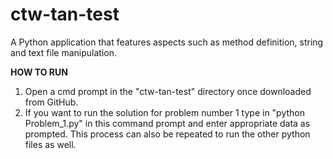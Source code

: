# ctw-tan-test
 A Python application that features aspects such as method definition, string and text file manipulation.

 **HOW TO RUN**

 1. Open a cmd prompt in the "ctw-tan-test" directory once downloaded from GitHub.  
 2. If you want to run the solution for problem number 1 type in "python Problem_1.py" in this command prompt and enter appropriate data as prompted. This process can also be repeated to run the other python files as well.  
